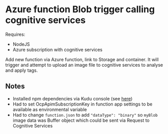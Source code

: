 # Azure function Blob trigger calling cognitive services

Requires:
* NodeJS
* Azure subscription with cognitive services

Add new function via Azure function, link to Storage and container. It will trigger and attempt to upload an image file to cognitive services to analyse and apply tags.

## Notes

- Installed npm dependencies via Kudu console (see [here](https://docs.microsoft.com/en-us/azure/azure-functions/functions-reference-node#node-version--package-management))
- Had to set OcpApimSubscriptionKey in function app settings to be available as environmental variable
- Had to change `function.json` to add `"dataType": "binary"` so `myBlob` image data was Buffer object which could be sent via Request to Cognitive Services